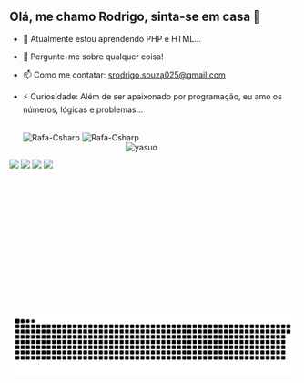 ## Olá, me chamo Rodrigo, sinta-se em casa 👋
- 🌱 Atualmente estou aprendendo PHP e HTML...
- 💬 Pergunte-me sobre qualquer coisa!
- 📫 Como me contatar: srodrigo.souza025@gmail.com
- ⚡ Curiosidade: Além de ser apaixonado por programação, eu amo os números, lógicas e problemas...

  <div style="display: inline_block"><br>
    <img align="center" alt="Rafa-Csharp" height="30" width="40" src="https://upload.wikimedia.org/wikipedia/commons/thumb/3/31/Webysther_20160423_-_Elephpant.svg/525px-Webysther_20160423_-_Elephpant.svg.png">
    <img align="center" alt="Rafa-Csharp" height="30" width="40" src="https://www.svgrepo.com/show/4796/html.svg">
    <img align="right" alt="yasuo" height="300" width="300" src="https://cdna.artstation.com/p/assets/images/images/054/966/210/original/shoshanah-graves-trashuo.gif?1665781077">
</div>

##

<div> 
    <a href="https://instagram.com/rodrigosz26" target="_blank"><img src="https://img.shields.io/badge/-Instagram-%23E4405F?style=for-the-badge&logo=instagram&logoColor=white" target="_blank"></a>
  <a href="https://discord.gg/srodrigosouza" target="_blank"><img src="https://img.shields.io/badge/Discord-7289DA?style=for-the-badge&logo=discord&logoColor=white" target="_blank"></a> 
  <a href = "mailto:srodrigo.souza025@gmail.com"><img src="https://img.shields.io/badge/-Gmail-%23333?style=for-the-badge&logo=gmail&logoColor=white" target="_blank"></a>
  <a href="https://www.linkedin.com/in/srodrigosouza" target="_blank"><img src="https://img.shields.io/badge/-LinkedIn-%230077B5?style=for-the-badge&logo=linkedin&logoColor=white" target="_blank"></a> 
  
</div>

<img src="https://raw.githubusercontent.com/srodrigosouza/srodrigosouza/output/snake.svg" alt="Snake animation" />
